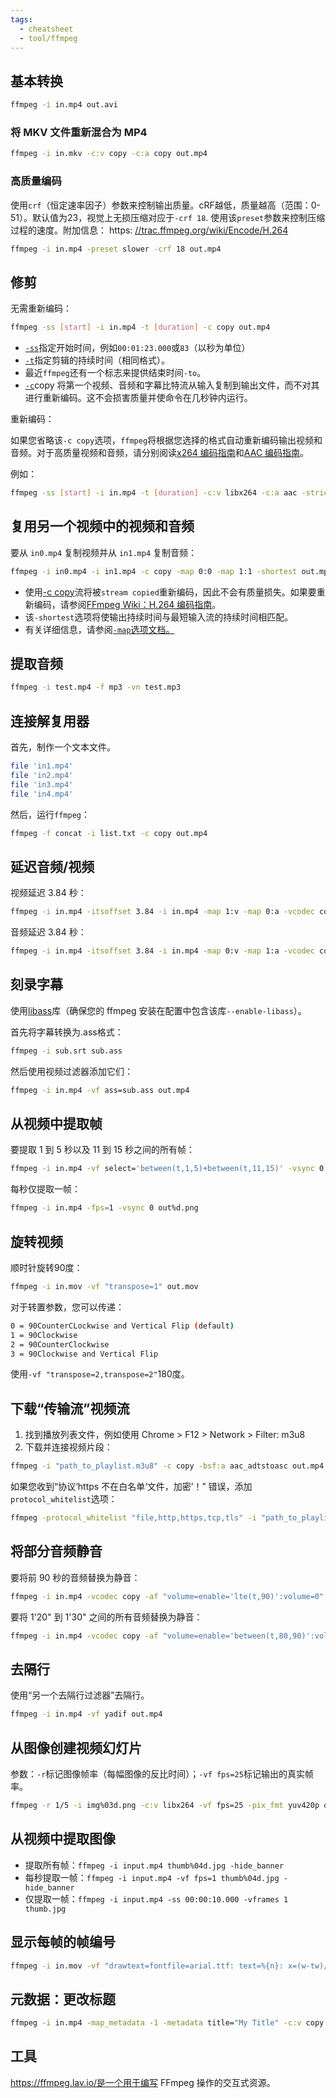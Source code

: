 ```yaml
---
tags:
  - cheatsheet
  - tool/ffmpeg
---
```


## 基本转换

```sh
ffmpeg -i in.mp4 out.avi
```
### 将 MKV 文件重新混合为 MP4

```sh
ffmpeg -i in.mkv -c:v copy -c:a copy out.mp4
```

### 高质量编码
使用`crf`（恒定速率因子）参数来控制输出质量。cRF越低，质量越高（范围：0-51）。默认值为23，视觉上无损压缩对应于`-crf 18`. 使用该`preset`参数来控制压缩过程的速度。附加信息： https: [//trac.ffmpeg.org/wiki/Encode/H.264](https://trac.ffmpeg.org/wiki/Encode/H.264)

```sh
ffmpeg -i in.mp4 -preset slower -crf 18 out.mp4
```

## 修剪

无需重新编码：

```sh
ffmpeg -ss [start] -i in.mp4 -t [duration] -c copy out.mp4
```

- [`-ss`](http://ffmpeg.org/ffmpeg-all.html#Main-options)指定开始时间，例如`00:01:23.000`或`83`（以秒为单位）
- [`-t`](http://ffmpeg.org/ffmpeg-all.html#Main-options)指定剪辑的持续时间（相同格式）。
- 最近`ffmpeg`还有一个标志来提供结束时间`-to`。
- [`-c`](http://ffmpeg.org/ffmpeg-all.html#Main-options)copy 将第一个视频、音频和字幕比特流从输入复制到输出文件，而不对其进行重新编码。这不会损害质量并使命令在几秒钟内运行。

重新编码：

如果您省略该`-c copy`选项，`ffmpeg`将根据您选择的格式自动重新编码输出视频和音频。对于高质量视频和音频，请分别阅读[x264 编码指南](https://ffmpeg.org/trac/ffmpeg/wiki/x264EncodingGuide)和[AAC 编码指南](http://ffmpeg.org/trac/ffmpeg/wiki/AACEncodingGuide)。

例如：

```sh
ffmpeg -ss [start] -i in.mp4 -t [duration] -c:v libx264 -c:a aac -strict experimental -b:a 128k out.mp4
```

## 复用另一个视频中的视频和音频

要从 `in0.mp4` 复制视频并从 `in1.mp4` 复制音频：

```sh
ffmpeg -i in0.mp4 -i in1.mp4 -c copy -map 0:0 -map 1:1 -shortest out.mp4
```

- 使用[-c copy](http://ffmpeg.org/ffmpeg.html#Stream-copy)流将被`stream copied`重新编码，因此不会有质量损失。如果要重新编码，请参阅[FFmpeg Wiki：H.264 编码指南](https://trac.ffmpeg.org/wiki/Encode/H.264)。
- 该`-shortest`选项将使输出持续时间与最短输入流的持续时间相匹配。
- 有关详细信息，请参阅[`-map`选项文档。](http://ffmpeg.org/ffmpeg.html#Advanced-options)

## 提取音频

```sh
ffmpeg -i test.mp4 -f mp3 -vn test.mp3
```

## 连接解复用器

首先，制作一个文本文件。

```sh
file 'in1.mp4'
file 'in2.mp4'
file 'in3.mp4'
file 'in4.mp4'
```

然后，运行`ffmpeg`：

```sh
ffmpeg -f concat -i list.txt -c copy out.mp4
```

## 延迟音频/视频

视频延迟 3.84 秒：

```sh
ffmpeg -i in.mp4 -itsoffset 3.84 -i in.mp4 -map 1:v -map 0:a -vcodec copy -acodec copy out.mp4
```

音频延迟 3.84 秒：

```sh
ffmpeg -i in.mp4 -itsoffset 3.84 -i in.mp4 -map 0:v -map 1:a -vcodec copy -acodec copy out.mp4
```

## 刻录字幕

使用[libass](http://ffmpeg.org/ffmpeg.html#ass)库（确保您的 ffmpeg 安装在配置中包含该库`--enable-libass`）。

首先将字幕转换为.ass格式：

```sh
ffmpeg -i sub.srt sub.ass
```

然后使用视频过滤器添加它们：

```sh
ffmpeg -i in.mp4 -vf ass=sub.ass out.mp4
```

## 从视频中提取帧

要提取 1 到 5 秒以及 11 到 15 秒之间的所有帧：

```sh
ffmpeg -i in.mp4 -vf select='between(t,1,5)+between(t,11,15)' -vsync 0 out%d.png
```

每秒仅提取一帧：

```sh
ffmpeg -i in.mp4 -fps=1 -vsync 0 out%d.png
```

## 旋转视频

顺时针旋转90度：

```sh
ffmpeg -i in.mov -vf "transpose=1" out.mov
```

对于转置参数，您可以传递：

```sh
0 = 90CounterCLockwise and Vertical Flip (default)
1 = 90Clockwise
2 = 90CounterClockwise
3 = 90Clockwise and Vertical Flip
```

使用`-vf "transpose=2,transpose=2"`180度。

## 下载“传输流”视频流

1. 找到播放列表文件，例如使用 Chrome > F12 > Network > Filter: m3u8
2. 下载并连接视频片段：

```sh
ffmpeg -i "path_to_playlist.m3u8" -c copy -bsf:a aac_adtstoasc out.mp4
```

如果您收到“协议‘https 不在白名单‘文件，加密’！” 错误，添加`protocol_whitelist`选项：

```sh
ffmpeg -protocol_whitelist "file,http,https,tcp,tls" -i "path_to_playlist.m3u8" -c copy -bsf:a aac_adtstoasc out.mp4
```

## 将部分音频静音

要将前 90 秒的音频替换为静音：

```sh
ffmpeg -i in.mp4 -vcodec copy -af "volume=enable='lte(t,90)':volume=0" out.mp4
```

要将 1'20" 到 1'30" 之间的所有音频替换为静音：

```sh
ffmpeg -i in.mp4 -vcodec copy -af "volume=enable='between(t,80,90)':volume=0" out.mp4
```

## 去隔行

使用“另一个去隔行过滤器”去隔行。

```sh
ffmpeg -i in.mp4 -vf yadif out.mp4
```

## 从图像创建视频幻灯片

参数：`-r`标记图像帧率（每幅图像的反比时间）；`-vf fps=25`标记输出的真实帧率。

```sh
ffmpeg -r 1/5 -i img%03d.png -c:v libx264 -vf fps=25 -pix_fmt yuv420p out.mp4
```

## 从视频中提取图像

- 提取所有帧：`ffmpeg -i input.mp4 thumb%04d.jpg -hide_banner`
- 每秒提取一帧：`ffmpeg -i input.mp4 -vf fps=1 thumb%04d.jpg -hide_banner`
- 仅提取一帧：`ffmpeg -i input.mp4 -ss 00:00:10.000 -vframes 1 thumb.jpg`

## 显示每帧的帧编号

```sh
ffmpeg -i in.mov -vf "drawtext=fontfile=arial.ttf: text=%{n}: x=(w-tw)/2: y=h-(2*lh): fontcolor=white: box=1: boxcolor=0x00000099: fontsize=72" -y out.mov
```

## 元数据：更改标题

```sh
ffmpeg -i in.mp4 -map_metadata -1 -metadata title="My Title" -c:v copy -c:a copy out.mp4
```

## 工具

https://ffmpeg.lav.io/是一个用于编写 FFmpeg 操作的交互式资源。